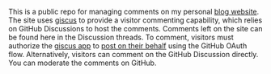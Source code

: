 This is a public repo for managing comments on my personal [blog website](https://windsock.io/). The site uses [giscus](https://giscus.app/) to provide a visitor commenting capability, which relies on GitHub Discussions to host the comments. Comments left on the site can be found here in the Discussion threads. To comment, visitors must authorize the [giscus app](https://github.com/apps/giscus) to [post on their behalf](https://docs.github.com/en/developers/apps/identifying-and-authorizing-users-for-github-apps) using the GitHub OAuth flow. Alternatively, visitors can comment on the GitHub Discussion directly. You can moderate the comments on GitHub.
